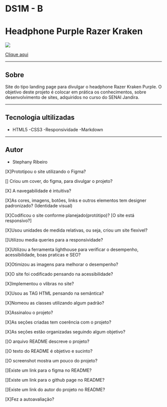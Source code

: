 # DS1M - B

# Headphone Purple Razer Kraken

![](SCREENSHOT.PNG)

[Clique aqui]()

---

## Sobre
Site do tipo landing page para 
divulgar o headphone Razer Kraken
Purple.
O objetivo deste projeto é colocar
em prática os conhecimentos, sobre
desenvolvimento de sites, adquiridos
no curso do SENAI Jandira.

---

## Tecnologia ultilizadas
- HTML5
-CSS3
-Responsividade
-Markdown

---
## Autor
- Stephany Ribeiro























[X]Prototipou o site utilizando o Figma?

[] Criou um cover, do figma, para divulgar o projeto?

[X] A navegabilidade é intuitiva?

 [X]As cores, imagens, botões, links e outros elementos tem designer 
 padronizado? (Identidade visual)

 [X]Codificou o site conforme planejado(protótipo)?
 [O site está responsivo?]

 [X]Usou unidades de medida relativas, ou seja, criou um site flexivel?

 []Utilizou media queries para a responsividade?

 [X]Utilizou a ferramenta lighthouse para verificar o desempenho, acessibilidade, boas praticas e SEO?

 [X]Otimizou as imagens para melhorar o desempenho?

 [X]O site foi codificado pensando na acessibilidade?

 [X]Implementou o vlibras no site?

 [X]Usou as TAG HTML pensando na semântica?

 [X]Nomeou as classes utilizando algum padrão?

 [X]Assinalou o projeto?

 [X]As seções criadas tem coerência com o projeto?

 [X]As seções estão organizadas seguindo algum objetivo?

 []O arquivo README descreve o projeto?

 []O texto do README é objetivo e sucinto?

 []O screenshot mostra um pouco do projeto?

 []Existe um link para o figma no README?

 []Existe um link para o github page no README?

 []Existe um link do autor do projeto no README?

 [X]Fez a autoavaliação?

